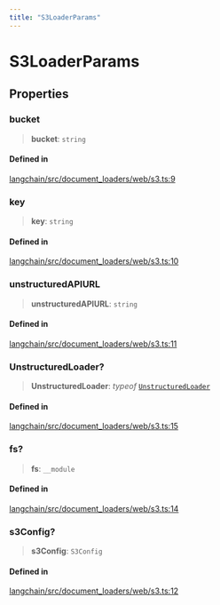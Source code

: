 ```yaml
---
title: "S3LoaderParams"
---
```


# S3LoaderParams

## Properties

### bucket

> **bucket**: `string`

#### Defined in

[langchain/src/document_loaders/web/s3.ts:9](https://github.com/hwchase17/langchainjs/blob/ddf2996/langchain/src/document_loaders/web/s3.ts#L9)

### key

> **key**: `string`

#### Defined in

[langchain/src/document_loaders/web/s3.ts:10](https://github.com/hwchase17/langchainjs/blob/ddf2996/langchain/src/document_loaders/web/s3.ts#L10)

### unstructuredAPIURL

> **unstructuredAPIURL**: `string`

#### Defined in

[langchain/src/document_loaders/web/s3.ts:11](https://github.com/hwchase17/langchainjs/blob/ddf2996/langchain/src/document_loaders/web/s3.ts#L11)

### UnstructuredLoader?

> **UnstructuredLoader**: _typeof_ [`UnstructuredLoader`](../../document_loaders_fs_unstructured/classes/UnstructuredLoader.md)

#### Defined in

[langchain/src/document_loaders/web/s3.ts:15](https://github.com/hwchase17/langchainjs/blob/ddf2996/langchain/src/document_loaders/web/s3.ts#L15)

### fs?

> **fs**: `__module`

#### Defined in

[langchain/src/document_loaders/web/s3.ts:14](https://github.com/hwchase17/langchainjs/blob/ddf2996/langchain/src/document_loaders/web/s3.ts#L14)

### s3Config?

> **s3Config**: `S3Config`

#### Defined in

[langchain/src/document_loaders/web/s3.ts:12](https://github.com/hwchase17/langchainjs/blob/ddf2996/langchain/src/document_loaders/web/s3.ts#L12)
